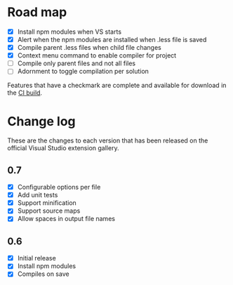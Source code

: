 # Road map

- [x] Install npm modules when VS starts
- [x] Alert when the npm modules are installed when .less file is saved
- [x] Compile parent .less files when child file changes
- [x] Context menu command to enable compiler for project
- [ ] Compile only parent files and not all files
- [ ] Adornment to toggle compilation per solution

Features that have a checkmark are complete and available for
download in the
[CI build](http://vsixgallery.com/extension/7df8a985-0e26-4aab-95fc-f48ee61b086a/).

# Change log

These are the changes to each version that has been released
on the official Visual Studio extension gallery.

## 0.7

- [x] Configurable options per file
- [x] Add unit tests
- [x] Support minification
- [x] Support source maps
- [x] Allow spaces in output file names

## 0.6

- [x] Initial release
- [x] Install npm modules
- [x] Compiles on save
